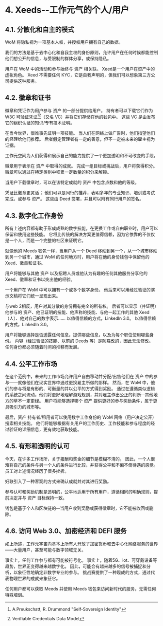 # 4. Xeeds--工作元气的个人/用户

## 4.1. 分散化和自主的模式

WoM 将隐私视为一项基本人权，并授权用户拥有自己的数据。

我们的方法是基于去中心化和自我主权的身份原则，允许用户在任何时候都能控制他们想公开的信息，与受限制的群体分享，或保持隐私。

用户在 WoM 中的活动和参与始终与 资产 相关联。 Xeed是一个用户在资产中的虚拟角色。 Xeed 不需要任何 KYC，它是自我声明的，但我们可以想象第三方公司提供这种服务。

## 4.2. 徽章和证书

徽章和凭证作为用户参与 资产 的一部分提供给用户。 持有者可以下载它们作为 W3C 可验证凭证[^7][^8]（又名 VC）并将它们存储在他的钱包中。 这些 VC 是由发布它的组织认证的知识/专有技术证明。

在当今世界，很难事先证明一项技能。 当人们在网络上做广告时，他们指望他们的经理给他们推荐。 后者假定管理者有一定的善意，但不一定被未来的雇主视为证据。

工作元空间为人们获得和展示自己的能力提供了一个更加透明和不可改变的手段。

徽章用于表示在 资产 中取得的成就。 完成一组目标或挑战后，用户将获得积分。 徽章可以通过在特定类别中积累一定数量的积分来解锁。

当用户下载徽章时，可以在该特定成就的 资产 中包含点数和他的等级。

凭证比徽章更灵活； 他们可以是同行的推荐，表明多年的专业知识、培训或考试完成，或参与 资产。 这些由 Deed 签署，并且可以附有同行用户的签名。

## 4.3. 数字化工作身份

所有上述内容都有助于形成成熟的数字技能，在更换工作或自由职业时，用户可以保留和使用这些技能。 它将比传统的解决方案更值得信赖，因为它依靠的不仅仅是一个人，而是一个完整的社区来证明它。

就像他的 Meeds 钱包一样，当用户从一个 Deed 移动到另一个，从一个城市移动到另一个城市，通过 WoM 的任何地方时，用户将在他的身份钱包中保留他的 Xeed、徽章和证书。

用户将能够与其他 资产 以及招聘人员或他认为有趣的任何其他服务分享他的 Xeed、徽章和证书以突出他的经验。

一个用户在 WoM 中可以拥有一个或多个数字身份。 他后来可以用经过验证的演示文稿将它们统一呈现出来。

与web 2相反，用户对其分散的身份拥有完全的所有权。 后者可以显示（并证明）他参与的 资产、他已证明的技能、他声称的技能、与他一起工作的其他 Xeed（人）、他对自己的数字表示…… 以值得信赖的方式，LinkedIn 3.0。 以值得信赖的方式，LinkedIn 3.0。

用户将能够选择是否透露任何信息，提供哪些信息，以及为每个职位使用哪些身份。 内容（经过验证的技能、以前的 Deeds 等）是防篡改的，因此无法修改。 任何身份都必须随着时间的推移而发展。

## 4.4. 公平工作市场

在这个范例中，未来的工作市场允许用户自由移动并分配/出售他们在 资产 中的参与——就像他们在现实世界中通过更换雇主所做的那样。 然而，在 WoM 中，他们的参与将是有形的、可衡量的并以公平的方式得到奖励。 通过在遵循类似逻辑的系统之间流动，他们将更好地理解游戏规则，并对雇主作出公正的判断--其他地方的草不一定更绿。 用户将能够选择哪个 资产 提供更好的参与奖励条件，属于更具吸引力的城市等。

最后，资产 持有者/租用者可以使用数字工作身份的 WoM 网络（用户决定公开）搜索相关技能。 他们将能够根据有关用户的工作历史、工作技能和参与程度的经过验证的详细信息，更有效地获取技能。

## 4.5. 有形和透明的认可

今天，在许多工作场所，关于报酬和奖金的细节是模糊不清的。 因此，一个人很难将自己的条件与另一个人的条件进行比较，并获得公平和不偏不倚待遇的感觉。 员工对上述情况经历了很多挫折。

妇联引入了一种客观的方式来确认成就并对其进行奖励。

参与认可和奖励机制是透明的，公平地适用于所有用户，遵循相同的明确规则，提前决定并与 资产 目标保持一致。

钱包是基于个人和区块链的--当用户收到奖励或获得徽章时，它不能被收回或删除。

## 4.6. 访问 Web 3.0、加密经济和 DEFI 服务

如上所述，工作元宇宙向基本上所有人开放了加密货币和去中心化网络服务的世界——大量用户，甚至可能与数字领域无关。

事实上，任何工作参与都有可能被符号化。 事实上，随着5G、iot、可穿戴设备等趋势，世界正变得越来越数字化。 因此，可能会有越来越多的信号被捕捉和分析，以象征性地确定非数字专业的参与。 挑战赛提供了一种现成的方式，通过代表物理世界的成就来象征它。

任何用户都可以获取 Meeds 并使用 Meeds 钱包来访问新时代的服务，无需任何特殊培训。

[^7]: A.Preukschatt, R. Drummond "Self-Sovereign Identity"
[^8]: Verifiable Credentials Data Model
